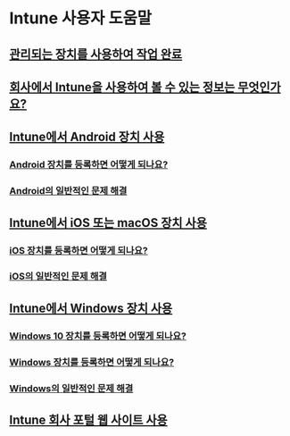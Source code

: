 # Intune 사용자 도움말
## [관리되는 장치를 사용하여 작업 완료](use-managed-devices-to-get-work-done.md)
## [회사에서 Intune을 사용하여 볼 수 있는 정보는 무엇인가요?](what-info-can-your-company-see-when-you-enroll-your-device-in-intune.md)
## [Intune에서 Android 장치 사용](using-your-android-device-with-intune.md)
### [Android 장치를 등록하면 어떻게 되나요?](what-happens-if-you-install-the-company-portal-app-and-enroll-your-device-in-intune-android.md)
### [Android의 일반적인 문제 해결](troubleshoot-your-device-android.md)
## [Intune에서 iOS 또는 macOS 장치 사용](using-your-iOS-or-macOS-device-with-intune.md)
### [iOS 장치를 등록하면 어떻게 되나요?](what-happens-if-you-install-the-company-portal-app-and-enroll-your-device-in-intune-ios.md)
### [iOS의 일반적인 문제 해결](troubleshoot-your-device-iOS.md)
## [Intune에서 Windows 장치 사용](using-your-windows-device-with-intune.md)
### [Windows 10 장치를 등록하면 어떻게 되나요?](what-happens-if-you-install-the-company-portal-app-and-enroll-your-device-in-intune-windows10.md)
### [Windows 장치를 등록하면 어떻게 되나요?](what-happens-if-you-install-the-company-portal-app-and-enroll-your-device-in-intune-windows.md)
### [Windows의 일반적인 문제 해결](troubleshoot-your-device-windows.md)
## [Intune 회사 포털 웹 사이트 사용](using-the-intune-company-portal-website.md)


<!--HONumber=Feb17_HO3-->



